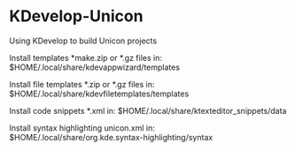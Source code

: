 # KDevelop-Unicon
Using KDevelop to build Unicon projects

Install templates *make.zip or *.gz files in:
$HOME/.local/share/kdevappwizard/templates

Install file templates *.zip or *.gz files in:
$HOME/.local/share/kdevfiletemplates/templates

Install code snippets *.xml in:
$HOME/.local/share/ktexteditor_snippets/data

Install syntax highlighting unicon.xml in:
$HOME/.local/share/org.kde.syntax-highlighting/syntax
